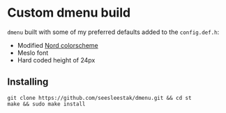 # Custom dmenu build

`dmenu` built with some of my preferred defaults added to the `config.def.h`:  
  - Modified [Nord colorscheme](https://www.nordtheme.com)
  - Meslo font
  - Hard coded height of 24px

## Installing

```
git clone https://github.com/seesleestak/dmenu.git && cd st
make && sudo make install
```
